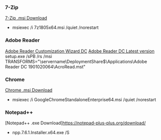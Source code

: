 ### 7-Zip
[7-Zip .msi Download](https://www.7-zip.org/download.html)
* msiexec /i 7z1805x64.msi /quiet /norestart

### Adobe Reader
[Adobe Reader Customization Wizard DC](https://www.adobe.com/devnet-docs/acrobatetk/tools/Wizard/WizardDC/basics.html)
[Adobe Reader DC Latest version](ftp://ftp.adobe.com/pub/adobe/reader/win/AcrobatDC/)
setup.exe /sPB /rs /msi TRANSFORMS="\\servername\DeploymentShare$\Applications\Adobe Reader DC 1901020064\AcroRead.mst"

### Chrome
[Chrome .msi Download](https://cloud.google.com/chrome-enterprise/browser/download/)
* msiexec /i GoogleChromeStandaloneEnterprise64.msi /quiet /norestart

### Notepad++
[Notepad++ .exe Download]https://notepad-plus-plus.org/download/
* npp.7.6.1.Installer.x64.exe /S
